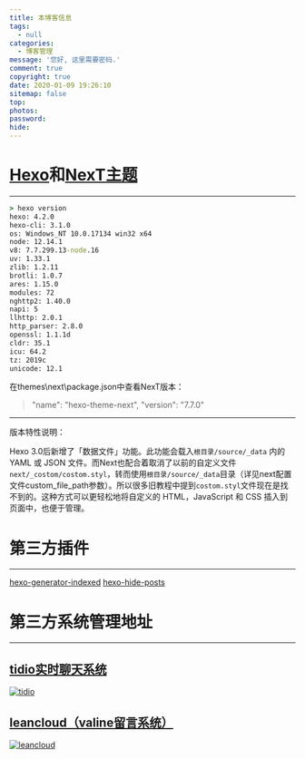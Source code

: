 ```yaml
---
title: 本博客信息
tags:
  - null
categories:
  - 博客管理
message: '您好, 这里需要密码.'
comment: true
copyright: true
date: 2020-01-09 19:26:10
sitemap: false
top:
photos:
password:
hide:
---
```

# [Hexo](https://hexo.io)和[NexT主题](https://github.com/theme-next/hexo-theme-next)

<!--more-->

---

```cmd
> hexo version
hexo: 4.2.0
hexo-cli: 3.1.0
os: Windows_NT 10.0.17134 win32 x64
node: 12.14.1
v8: 7.7.299.13-node.16
uv: 1.33.1
zlib: 1.2.11
brotli: 1.0.7
ares: 1.15.0
modules: 72
nghttp2: 1.40.0
napi: 5
llhttp: 2.0.1
http_parser: 2.8.0
openssl: 1.1.1d
cldr: 35.1
icu: 64.2
tz: 2019c
unicode: 12.1
```

在themes\next\package.json中查看NexT版本：

>"name": "hexo-theme-next", "version": "7.7.0"

---

版本特性说明：

Hexo 3.0后新增了「数据文件」功能。此功能会载入```根目录/source/_data``` 内的 YAML 或 JSON 文件。而Next也配合着取消了以前的自定义文件```next/_costom/costom.styl```，转而使用```根目录/source/_data```目录（详见next配置文件custom_file_path参数）。所以很多旧教程中提到```costom.styl```文件现在是找不到的。这种方式可以更轻松地将自定义的 HTML，JavaScript 和 CSS 插入到页面中，也便于管理。

# 第三方插件

---

[hexo-generator-indexed](https://github.com/stevenjoezhang/hexo-generator-indexed)
[hexo-hide-posts](https://github.com/printempw/hexo-hide-posts)

# 第三方系统管理地址

---

## [tidio实时聊天系统](https://www.tidio.com/panel/)

[![tidio](https://www.tidio.com/wp-content/themes/tidio-wptheme-1.16-1/assets/favicons/favicon.ico)](https://www.tidio.com/panel/) 

## [leancloud（valine留言系统）](https://leancloud.cn/dashboard/)

[![leancloud](https://www.leancloud.cn/favicon.ico)](https://leancloud.cn/dashboard/)
